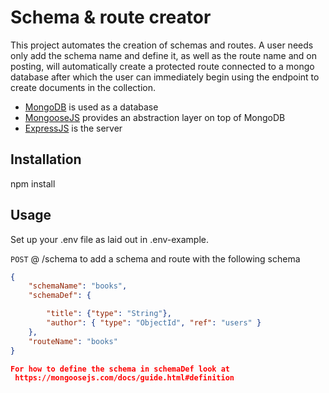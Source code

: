 # Schema & route creator

This project automates the creation of schemas and routes. A user needs only add the schema name and define it, as well as the route name and on posting, will automatically create a protected route connected to a mongo database after which the user can immediately begin using the endpoint to create documents in the collection.

- [MongoDB](https://www.mongodb.com/) is used as a database
- [MongooseJS](https://mongoosejs.com/) provides an abstraction layer on top of MongoDB
- [ExpressJS](https://expressjs.com/) is the server

## Installation

npm install

## Usage

Set up your .env file as laid out in .env-example.

`POST` @ /schema to add a schema and route with the following schema

```json
{
    "schemaName": "books",
    "schemaDef": {

        "title": {"type": "String"},
        "author": { "type": "ObjectId", "ref": "users" }
    },
    "routeName": "books"
}

For how to define the schema in schemaDef look at
 https://mongoosejs.com/docs/guide.html#definition
```
